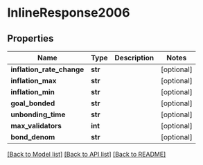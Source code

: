 # InlineResponse2006

## Properties
Name | Type | Description | Notes
------------ | ------------- | ------------- | -------------
**inflation_rate_change** | **str** |  | [optional] 
**inflation_max** | **str** |  | [optional] 
**inflation_min** | **str** |  | [optional] 
**goal_bonded** | **str** |  | [optional] 
**unbonding_time** | **str** |  | [optional] 
**max_validators** | **int** |  | [optional] 
**bond_denom** | **str** |  | [optional] 

[[Back to Model list]](../README.md#documentation-for-models) [[Back to API list]](../README.md#documentation-for-api-endpoints) [[Back to README]](../README.md)


